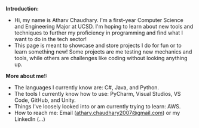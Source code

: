 **Introduction:**
- Hi, my name is Atharv Chaudhary. I'm a first-year Computer Science and Engineering Major at UCSD. I'm hoping to learn about new tools and techniques to further my   proficiency in programming and find what I want to do in the tech sector!
- This page is meant to showcase and store projects I do for fun or to learn something new! Some projects are me testing new mechanics and tools, while others are challenges like coding without looking anything up.

**More about me!:**
- The languages I currently know are: C#, Java, and Python.
- The tools I currently know how to use: PyCharm, Visual Studios, VS Code, GitHub, and Unity.
- Things I've loosely looked into or am currently trying to learn: AWS.
- How to reach me: Email (atharv.chaudhary2007@gmail.com) or my LinkedIn (...)

<!---
AtharvChaudharyPortfolio/AtharvChaudharyPortfolio is a ✨ special ✨ repository because its `README.md` (this file) appears on your GitHub profile.
You can click the Preview link to take a look at your changes.
--->
